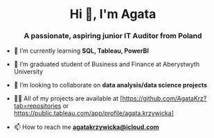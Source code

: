 <h1 align="center">Hi 👋, I'm Agata</h1>
<h3 align="center">A passionate, aspiring junior IT Auditor from Poland</h3>


- 🌱 I’m currently learning **SQL, Tableau, PowerBI**
 
- 🌱 I’m graduated student of Business and Finance at Aberystwyth University

- 👯 I’m looking to collaborate on **data analysis/data science projects**

- 👨‍💻 All of my projects are available at [https://github.com/AgataKrz?tab=repositories or https://public.tableau.com/app/profile/agata.krzywicka]

- 📫 How to reach me **agatakrzywicka@icloud.com**

<p align="left">
</p>
